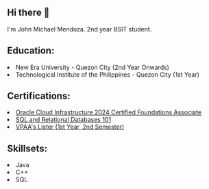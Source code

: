 ## Hi there 👋
I'm John Michael Mendoza. 2nd year BSIT student.

<h2>
  Education:
</h2>
<li>
  New Era University - Quezon City (2nd Year Onwards)
</li>
<li>
  Technological Institute of the Philippines - Quezon City (1st Year)
</li>
<h2>
  Certifications:
</h2>
<li>
  <a href="https://catalog-education.oracle.com/ords/certview/sharebadge?id=3A8921C4D84DD3B2CB9A102FCF096BC625676CD5C2D25A1566BD0C26F3191864">Oracle Cloud Infrastructure 2024 Certified Foundations Associate</a>
</li>
<li>
  <a href="https://courses.cognitiveclass.ai/certificates/e595c7aaccab4f1f9ce200e1df1edad3">SQL and Relational Databases 101</a>
</li>
<li>
  <a href="https://app.diplomasafe.com/en-US/diploma/dae868bcbedc8651dfef24eac3c1fdeb2f0be3db9/merit_certificate">VPAA's Lister (1st Year, 2nd Semester)</a>
</li>

<h2>
  Skillsets:
</h2>
<li>
  Java
</li>
<li>
  C++
</li>
<li>
  SQL
</li>

<!--
**JmMNDZA/JmMNDZA** is a ✨ _special_ ✨ repository because its `README.md` (this file) appears on your GitHub profile.

Here are some ideas to get you started:

- 🔭 I’m currently working on ...
- 🌱 I’m currently learning ...
- 👯 I’m looking to collaborate on ...
- 🤔 I’m looking for help with ...
- 💬 Ask me about ...
- 📫 How to reach me: ...
- 😄 Pronouns: ...
- ⚡ Fun fact: ...
-->

